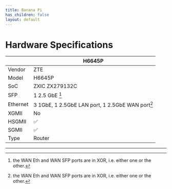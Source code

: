 ```yaml
---
title: Banana Pi
has_children: false
layout: default
---
```


# Hardware Specifications

|          | H6645P                                             |
| -------- | -------------------------------------------------- |
| Vendor   | ZTE                                                |
| Model    | H6645P                                             |
| SoC      | ZXIC ZX279132C                                     |
| SFP      | 1 2.5 GbE [^xor]                                   |
| Ethernet | 3 1GbE, 1 2.5GbE LAN port, 1 2.5GbE WAN port[^xor] |
| XGMII    | No                                                 |
| HSGMII   | ✅                                                 |
| SGMII    | ✅                                                 |
| Type     | Router                                             |


<hr>

[^xor]: the WAN Eth and WAN SFP ports are in XOR, i.e. either one or the other.
